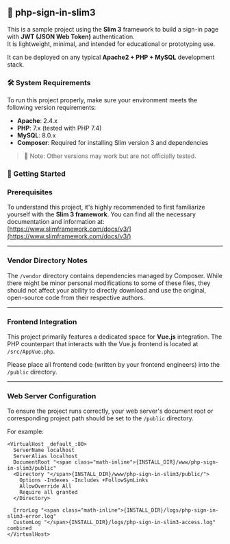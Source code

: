 ## 📘 php-sign-in-slim3

This is a sample project using the **Slim 3** framework to build a sign-in page with **JWT (JSON Web Token)** authentication.  
It is lightweight, minimal, and intended for educational or prototyping use.

It can be deployed on any typical **Apache2 + PHP + MySQL** development stack.

### 🛠️ System Requirements

To run this project properly, make sure your environment meets the following version requirements:

- **Apache**: 2.4.x
- **PHP**: 7.x (tested with PHP 7.4)
- **MySQL**: 8.0.x
- **Composer**: Required for installing Slim version 3 and dependencies

> 📌 Note: Other versions may work but are not officially tested.

### 🚀 Getting Started

### Prerequisites

To understand this project, it's highly recommended to first familiarize yourself with the **Slim 3 framework**. You can find all the necessary documentation and information at: [https://www.slimframework.com/docs/v3/](https://www.slimframework.com/docs/v3/)

---

### Vendor Directory Notes

The `/vendor` directory contains dependencies managed by Composer. While there might be minor personal modifications to some of these files, they should not affect your ability to directly download and use the original, open-source code from their respective authors.

---

### Frontend Integration

This project primarily features a dedicated space for **Vue.js** integration. The PHP counterpart that interacts with the Vue.js frontend is located at `/src/AppVue.php`.

Please place all frontend code (written by your frontend engineers) into the `/public` directory.

---

### Web Server Configuration

To ensure the project runs correctly, your web server's document root or corresponding project path should be set to the `/public` directory.

For example:

```apacheconf
<VirtualHost _default_:80>
  ServerName localhost
  ServerAlias localhost
  DocumentRoot "<span class="math-inline">{INSTALL_DIR}/www/php-sign-in-slim3/public"
  <Directory "</span>{INSTALL_DIR}/www/php-sign-in-slim3/public/">
    Options -Indexes -Includes +FollowSymLinks
    AllowOverride All
    Require all granted
  </Directory>

  ErrorLog "<span class="math-inline">{INSTALL_DIR}/logs/php-sign-in-slim3-error.log"
  CustomLog "</span>{INSTALL_DIR}/logs/php-sign-in-slim3-access.log" combined
</VirtualHost>
